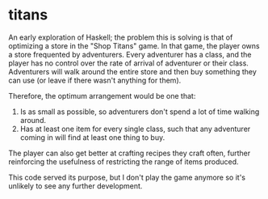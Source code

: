 # titans

An early exploration of Haskell; the problem this is solving is that of
optimizing a store in the "Shop Titans" game. In that game, the player owns a
store frequented by adventurers. Every adventurer has a class, and the player
has no control over the rate of arrival of adventurer or their class.
Adventurers will walk around the entire store and then buy something they can
use (or leave if there wasn't anything for them).

Therefore, the optimum arrangement would be one that:
1. Is as small as possible, so adventurers don't spend a lot of time walking
   around.
2. Has at least one item for every single class, such that any adventurer
   coming in will find at least one thing to buy.

The player can also get better at crafting recipes they craft often, further
reinforcing the usefulness of restricting the range of items produced.

This code served its purpose, but I don't play the game anymore so it's
unlikely to see any further development.

